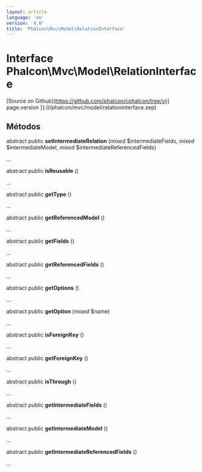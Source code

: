 ```yaml
---
layout: article
language: 'en'
version: '4.0'
title: 'Phalcon\Mvc\Model\RelationInterface'
---
```

# Interface **Phalcon\Mvc\Model\RelationInterface**

[Source on Github](https://github.com/phalcon/cphalcon/tree/v{{ page.version }}.0/phalcon/mvc/model/relationinterface.zep)

## Métodos

abstract public **setIntermediateRelation** (*mixed* $intermediateFields, *mixed* $intermediateModel, *mixed* $intermediateReferencedFields)

...

abstract public **isReusable** ()

...

abstract public **getType** ()

...

abstract public **getReferencedModel** ()

...

abstract public **getFields** ()

...

abstract public **getReferencedFields** ()

...

abstract public **getOptions** ()

...

abstract public **getOption** (*mixed* $name)

...

abstract public **isForeignKey** ()

...

abstract public **getForeignKey** ()

...

abstract public **isThrough** ()

...

abstract public **getIntermediateFields** ()

...

abstract public **getIntermediateModel** ()

...

abstract public **getIntermediateReferencedFields** ()

...